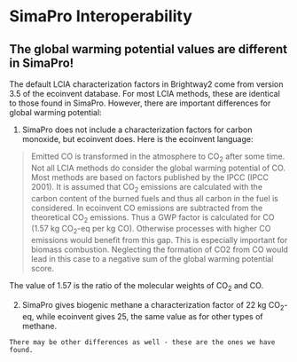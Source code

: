 # SimaPro Interoperability

## The global warming potential values are different in SimaPro!

The default LCIA characterization factors in Brightway2 come from version 3.5 of the ecoinvent database. For most LCIA methods, these are identical to those found in SimaPro. However, there are important differences for global warming potential:

1. SimaPro does not include a characterization factors for carbon monoxide, but ecoinvent does. Here is the ecoinvent language:

> Emitted CO is transformed in the atmosphere to CO$_2$ after some time. Not all LCIA methods do consider the global warming potential of CO. Most methods are based on factors published by the IPCC (IPCC 2001). It is assumed that CO$_2$ emissions are calculated with the carbon content of the burned fuels and thus all carbon in the fuel is considered. In ecoinvent CO emissions are subtracted from the theoretical CO$_2$ emissions. Thus a GWP factor is calculated for CO (1.57 kg CO$_2$-eq per kg CO). Otherwise processes with higher CO emissions would benefit from this gap. This is especially important for biomass combustion. Neglecting the formation of CO2 from CO would lead in this case to a negative sum of the global warming potential score.

The value of 1.57 is the ratio of the molecular weights of CO$_2$ and CO.

2. SimaPro gives biogenic methane a characterization factor of 22 kg CO$_2$-eq, while ecoinvent gives 25, the same value as for other types of methane.

```{note}
There may be other differences as well - these are the ones we have found.
```